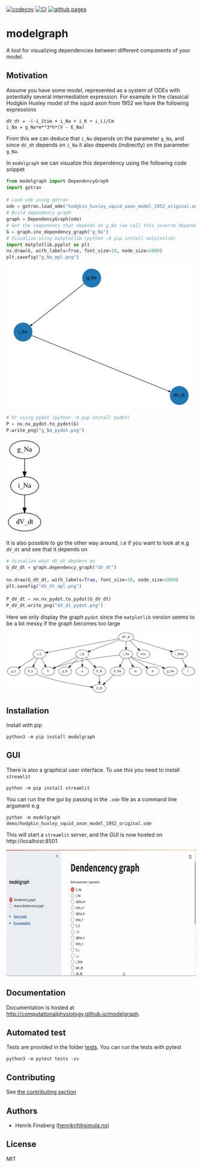 [![codecov](https://codecov.io/gh/ComputationalPhysiology/modelgraph/branch/main/graph/badge.svg?token=C4YKKMJ4H8)](https://codecov.io/gh/ComputationalPhysiology/modelgraph)
[![CI](https://github.com/ComputationalPhysiology/modelgraph/actions/workflows/main.yml/badge.svg)](https://github.com/ComputationalPhysiology/modelgraph/actions/workflows/main.yml)
[![github pages](https://github.com/ComputationalPhysiology/modelgraph/actions/workflows/github-pages.yml/badge.svg)](https://github.com/ComputationalPhysiology/modelgraph/actions/workflows/github-pages.yml)
# modelgraph

A tool for visualizing dependencies between different components of your model.

## Motivation
Assume you have some model, represented as a system of ODEs with potentially several intermediation expression. For example in the classical Hodgkin Huxley model of the squid axon from 1952 we have the following expressions

```git@github.com:ComputationalPhysiology/modelgraph.git
dV_dt = -(-i_Stim + i_Na + i_K + i_L)/Cm
i_Na = g_Na*m**3*h*(V - E_Na)
```
From this we can deduce that `i_Na` depends on the parameter `g_Na`, and since `dV_dt` depends on `i_Na` it also depends (indirectly) on the parameter `g_Na`.

In `modelgraph` we can visualize this dependency using the following code snippet
```python
from modelgraph import DependencyGraph
import gotran

# Load ode using gotran
ode = gotran.load_ode("hodgkin_huxley_squid_axon_model_1952_original.ode")
# Build dependency graph
graph = DependencyGraph(ode)
# Get the components that depends on g_Na (we call this inverse dependents)
G = graph.inv_dependency_graph("g_Na")
# Visualize using matplotlib (python -m pip install matplotlib)
import matplotlib.pyplot as plt
nx.draw(G, with_labels=True, font_size=10, node_size=2000)
plt.savefig("g_Na_mpl.png")
```
![_](https://github.com/ComputationalPhysiology/modelgraph/blob/main/docs/source/_static/g_Na_mpl.png)


```python
# Or using pydot (python -m pip install pydot)
P = nx.nx_pydot.to_pydot(G)
P.write_png("g_Na_pydot.png")
```

![_](https://github.com/ComputationalPhysiology/modelgraph/blob/main/docs/source/_static/g_Na_pydot.png)

It is also possible to go the other way around, i.e if you want to look at e.g `dV_dt` and see that it depends on

```python
# Visualize what dV_dt depdens on
G_dV_dt = graph.dependency_graph("dV_dt")

nx.draw(G_dV_dt, with_labels=True, font_size=10, node_size=2000)
plt.savefig("dV_dt_mpl.png")

P_dV_dt = nx.nx_pydot.to_pydot(G_dV_dt)
P_dV_dt.write_png("dV_dt_pydot.png")
```

Here we only display the graph `pydot` since the `matplotlib` version seems to be a bit messy if the graph becomes too large

![_](https://github.com/ComputationalPhysiology/modelgraph/blob/main/docs/source/_static/dV_dt_pydot.png)


## Installation
Install with pip
```
python3 -m pip install modelgraph
```

## GUI

There is also a graphical user interface. To use this you need to install `streamlit`
```
python -m pip install streamlit
```
You can run the the gui by passing in the `.ode` file as a command line argument e.g

```
python -m modelgraph demo/hodgkin_huxley_squid_axon_model_1952_original.ode
```
This will start a `streamlit` server, and the GUI is now hosted on http://localhost:8501

![_](https://github.com/ComputationalPhysiology/modelgraph/blob/main/docs/source/_static/gui.gif)

## Documentation

Documentation is hosted at http://computationalphysiology.github.io/modelgraph.

## Automated test

Tests are provided in the folder [tests](https://github.com/ComputationalPhysiology/modelgraph/tree/main/tests). You can run the tests with pytest

```
python3 -m pytest tests -vv
```

## Contributing
See [the contributing section](https://computationalphysiology.github.io/simcardems/CONTRIBUTING.html)



## Authors
- Henrik Finsberg (henriknf@simula.no)

## License
MIT
